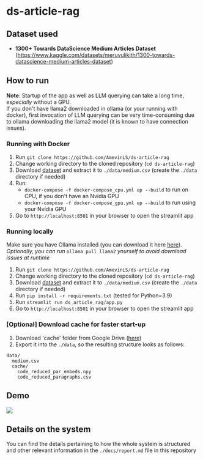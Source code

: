 # ds-article-rag

## Dataset used
- **1300+ Towards DataScience Medium Articles Dataset**
(https://www.kaggle.com/datasets/meruvulikith/1300-towards-datascience-medium-articles-dataset)


## How to run
**Note**: Startup of the app as well as LLM querying can take a long time, *especially* without a GPU. \
If you don't have llama2 downloaded in ollama (or your running with docker), first invocation of LLM querying can be very time-consuming due to ollama downloading the llama2 model (it is known to have connection issues).

### Running with Docker
1. Run `git clone https://github.com/AmevinLS/ds-article-rag`
2. Change working directory to the cloned repository (`cd ds-article-rag`)
3. Download [dataset](https://www.kaggle.com/datasets/meruvulikith/1300-towards-datascience-medium-articles-dataset) and extract it to `./data/medium.csv` (create the `./data` directory if needed)
4. Run:
    - `docker-compose -f docker-compose_cpu.yml up --build` to run on CPU, if you don't have an Nvidia GPU
    - `docker-compose -f docker-compose_gpu.yml up --build` to run using your Nvidia GPU
5. Go to `http://localhost:8501` in your browser to open the streamlit app

### Running locally
Make sure you have Ollama installed (you can download it here [here](https://ollama.com/)). \
*Optionally, you can run* `ollama pull llama2` *yourself to avoid download issues at runtime*

1. Run `git clone https://github.com/AmevinLS/ds-article-rag`
2. Change working directory to the cloned repository (`cd ds-article-rag`)
3. Download [dataset](https://www.kaggle.com/datasets/meruvulikith/1300-towards-datascience-medium-articles-dataset) and extract it to `./data/medium.csv` (create the `./data` directory if needed)
4. Run `pip install -r requirements.txt` (tested for Python=3.9)
5. Run `streamlit run ds_article_rag/app.py`
5. Go to `http://localhost:8501` in your browser to open the streamlit app

### [Optional] Download cache for faster start-up
1. Download 'cache' folder from Google Drive ([here](https://drive.google.com/drive/folders/1zCkBSJxQ0T_nCzr4UxEuU4_wQmHZ8pbj?usp=sharing))
2. Export it into the `./data`, so the resulting structure looks as follows:
```
data/
  medium.csv
  cache/
    code_reduced_par_embeds.npy
    code_reduced_paragraphs.csv
```

## Demo
![](./docs/demonstration.gif)

## Details on the system
You can find the details pertaining to how the whole system is structured and other relevant information in the `./docs/report.md` file in this repository

